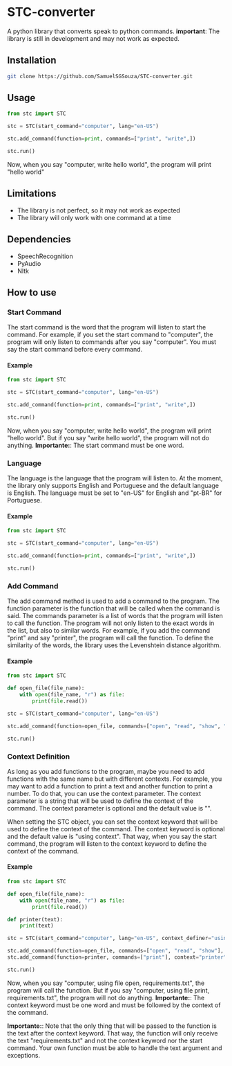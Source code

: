 # STC-converter
A python library that converts speak to python commands.
**important**: The library is still in development and may not work as expected.

## Installation
```bash
git clone https://github.com/SamuelSGSouza/STC-converter.git
```

## Usage
```python
from stc import STC

stc = STC(start_command="computer", lang="en-US")

stc.add_command(function=print, commands=["print", "write",])

stc.run()
```
Now, when you say "computer, write hello world", the program will print "hello world"

## Limitations
- The library is not perfect, so it may not work as expected
- The library will only work with one command at a time


## Dependencies
- SpeechRecognition
- PyAudio
- Nltk

## How to use

### Start Command
The start command is the word that the program will listen to start the command. For example, if you set the start command to "computer", the program will only listen to commands after you say "computer". You must say the start command before every command.
#### Example
```python
from stc import STC

stc = STC(start_command="computer", lang="en-US")

stc.add_command(function=print, commands=["print", "write",])

stc.run()
```
Now, when you say "computer, write hello world", the program will print "hello world". But if you say "write hello world", the program will not do anything.
**Importante:**: The start command must be one word.

### Language
The language is the language that the program will listen to. At the moment, the library only supports English and Portuguese and the default language is English. The language must be set to "en-US" for English and "pt-BR" for Portuguese.

#### Example
```python
from stc import STC

stc = STC(start_command="computer", lang="en-US")

stc.add_command(function=print, commands=["print", "write",])

stc.run()
```

### Add Command
The add command method is used to add a command to the program. The function parameter is the function that will be called when the command is said. The commands parameter is a list of words that the program will listen to call the function. The program will not only listen to the exact words in the list, but also to similar words. For example, if you add the command "print" and say "printer", the program will call the function. To define the similarity of the words, the library uses the Levenshtein distance algorithm.

#### Example
```python
from stc import STC

def open_file(file_name):
    with open(file_name, "r") as file:
        print(file.read())

stc = STC(start_command="computer", lang="en-US")

stc.add_command(function=open_file, commands=["open", "read", "show", "print"])

stc.run()
```

### Context Definition
As long as you add functions to the program, maybe you need to add functions with the same name but with different contexts. For example, you may want to add a function to print a text and another function to print a number. To do that, you can use the context parameter. The context parameter is a string that will be used to define the context of the command. The context parameter is optional and the default value is "".

When setting the STC object, you can set the context keyword that will be used to define the context of the command. The context keyword is optional and the default value is "using context". That way, when you say the start command, the program will listen to the context keyword to define the context of the command.
#### Example
```python
from stc import STC

def open_file(file_name):
    with open(file_name, "r") as file:
        print(file.read())

def printer(text):
    print(text)

stc = STC(start_command="computer", lang="en-US", context_definer="using")

stc.add_command(function=open_file, commands=["open", "read", "show"], context="file")
stc.add_command(function=printer, commands=["print"], context="printer")

stc.run()

```
Now, when you say "computer, using file open, requirements.txt", the program will call the function. But if you say "computer, using file print, requirements.txt", the program will not do anything.
**Importante:**: The context keyword must be one word and must be followed by the context of the command.

**Importante:**: Note that the only thing that will be passed to the function is the text after the context keyword. That way, the function will only receive the text "requirements.txt" and not the context keyword nor the start command. Your own function must be able to handle the text argument and exceptions.